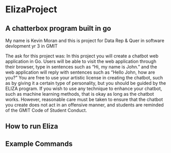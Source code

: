 # ElizaProject
## A chatterbox program built in go
My name is Kevin Moran and this is project for  Data Rep & Quer in software devlopment yr 3 in GMIT

The ask for this project was:
In this project you will create a chatbot web application in Go. Users will be able to visit the web application through their browser, type in sentences such as “Hi, my name is John.” and the web application will reply with sentences such as “Hello John, how are you?” You are free to use your artistic license in creating the chatbot, such as by giving it a certain type of personality, but you should be guided by the ELIZA program. If you wish to use any technique to enhance your chatbot, such as machine learning methods, that is okay as long as the chatbot works. However, reasonable care must be taken to ensure that the chatbot you create does not act in an offensive manner, and students are reminded of the GMIT Code of Student Conduct.
## How to run Eliza
## Example Commands 

 
